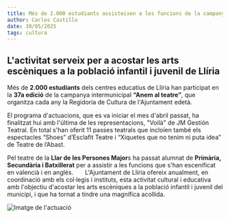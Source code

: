 ```yaml
---
title: Més de 2.000 estudiants assisteixen a les funcions de la campanya “Anem al teatre” 2025
author: Carlos Castillo
date: 30/05/2025
tags: cultura
---
```


## L'activitat serveix per a acostar les arts escèniques a la població infantil i juvenil de Llíria

Més de **2.000 estudiants** dels centres educatius de Llíria han participat en la **37a edició** de la campanya intermunicipal **“Anem al teatre”**, que organitza cada any la Regidoria de Cultura de l'Ajuntament edetà.

El programa d'actuacions, que es va iniciar el mes d'abril passat, ha finalitzat hui amb l'última de les representacions, "Voilà" de JM Gestión Teatral. En total s'han oferit 11 passes teatrals que incloïen també els espectacles “Shoes” d’Esclafit Teatre i “Xiquetes que no tenim ni puta idea” de Teatre de l’Abast.

Pel teatre de la **Llar de les Persones Major**s ha passat alumnat de **Primària, Secundària i Batxillerat** per a assistir a les funcions que s'han escenificat en valencià i en anglés. 
    
L'Ajuntament de Llíria ofereix anualment, en coordinació amb els col·legis i instituts, esta activitat cultural i educativa amb l'objectiu d'acostar les arts escèniques a la població infantil i juvenil del municipi, i que ha tornat a tindre una magnífica acollida. 

![ Imatge de l'actuació ](/assets/continguts/recursos/20250530-Voilàanemalteatre2025.jpg " Imatge de l'actuació ")